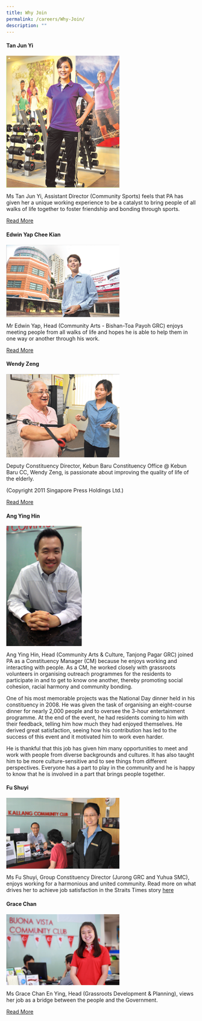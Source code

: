 ```yaml
---
title: Why Join
permalink: /careers/Why-Join/
description: ""
---
```

#### Tan Jun Yi <br>
  <img style="width:300px"  align="center" src="/images/Careers/Tan%20Jun%20Yi.png">
	
Ms Tan Jun Yi, Assistant Director (Community Sports) feels that PA has given her a unique working experience to be a catalyst to bring people of all walks of life together to foster friendship and bonding through sports.

[Read More](/files/Careers/story-tan-jun-yi.pdf)

#### Edwin Yap Chee Kian <br>
<img style="width:300px" align="center" src="/images/Careers/Edwin.png">
 
Mr Edwin Yap, Head (Community Arts - Bishan-Toa Payoh GRC) enjoys meeting people from all walks of life and hopes he is able to help them in one way or another through his work.

[Read More](/files/Careers/story-edwin-yap-chee-kian.pdf)

#### Wendy Zeng<br>
<img style="width:300px"  align="center" src="/images/Careers/wendy.png">

Deputy Constituency Director, Kebun Baru Constituency Office @ Kebun Baru CC, Wendy Zeng, is passionate about improving the quality of life of the elderly. 

(Copyright 2011 Singapore Press Holdings Ltd.)

[Read More](/files/Careers/story-wendy-zeng.pdf)

#### Ang Ying Hin<br>
<img style="width:200px"  align="center" src="/images/Careers/Ang%20Ying%20Hin.png">

 Ang Ying Hin, Head (Community Arts & Culture, Tanjong Pagar GRC) joined PA as a Constituency Manager (CM) because he enjoys working and interacting with people. As a CM, he worked closely with grassroots volunteers in organising outreach programmes for the residents to participate in and to get to know one another, thereby promoting social cohesion, racial harmony and community bonding.

One of his most memorable projects was the National Day dinner held in his constituency in 2008. He was given the task of organising an eight-course dinner for nearly 2,000 people and to oversee the 3-hour entertainment programme. At the end of the event, he had residents coming to him with their feedback, telling him how much they had enjoyed themselves. He derived great satisfaction, seeing how his contribution has led to the success of this event and it motivated him to work even harder.

He is thankful that this job has given him many opportunities to meet and work with people from diverse backgrounds and cultures. It has also taught him to be more culture-sensitive and to see things from different perspectives. Everyone has a part to play in the community and he is happy to know that he is involved in a part that brings people together.


#### Fu Shuyi<br>
<img style="width:300px"  align="center" src="/images/Careers/Fu%20Shuyi.jpg">

 Ms Fu Shuyi, Group Constituency Director (Jurong GRC and Yuhua SMC), enjoys working for a harmonious and united community. Read more on what drives her to achieve job satisfaction in the Straits Times story [here](/files/Careers/story-fu-shuyi.pdf)

#### Grace Chan<br>
<img style="width:300px"  align="center" src="/images/Careers/Grace%20Chan.png">

Ms Grace Chan En Ying, Head (Grassroots Development & Planning), views her job as a bridge between the people and the Government. <br>

[Read More](/files/Careers/story-grace-chan.pdf)